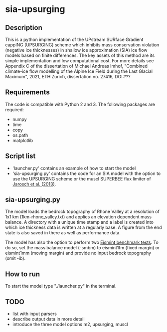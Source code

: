 # sia-upsurging


## Description
This is a python implementation of the UPstream SURface Gradient cappING (UPSURGING) scheme which inhibits mass conservation violation (negative ice thicknesses) in shallow ice approximation (SIA) ice flow models based on finite differences. The key assets of this method are its simple implementation and low computational cost. For more details see Appendix C of the dissertation of Michael Andreas Imhof, "Combined climate-ice flow modelling of the Alpine Ice Field during the Last Glacial Maximum", 2021, ETH Zurich, dissertation no. 27416, DOI:???


## Requirements
The code is compatible with Python 2 and 3. The following packages are required:
- numpy
- time
- copy
- os.path
- matplotlib


## Script list
- 'launcher.py' contains an example of how to start the model
- 'sia-upsurging.py' contains the code for an SIA model with the option to use the UPSURGING scheme or the muscl SUPERBEE flux limiter of [Jarosch et al. (2013)](https://doi.org/10.5194/tc-7-229-2013). 


## sia-upsurging.py
The model loads the bedrock topography of Rhone Valley at a resolution of 1x1 km (1km-rhone_valley.txt) and applies an elevation dependent mass balance. A directory with a unique time stamp and a label is created into which ice thickness data is written at a regularly base. A figure from the end state is also saved in there as well as performance data. 

The model has also the option to perform two [Eismint benchmark tests](https://www.cambridge.org/core/journals/annals-of-glaciology/article/eismint-benchmarks-for-testing-icesheet-models/F8563050E59F7161FAD3EA55329E70E6). To do so, set the mass balance model (-smbm) to eismint1fm (fixed margin) or eismint1mm (moving margin) and provide no input bedrock topography (omit -ib). 


## How to run
To start the model type "./launcher.py" in the terminal. 


## TODO
- list with input parsers
- describe output data in more detail
- introduce the three model options m2, upsurging, muscl
